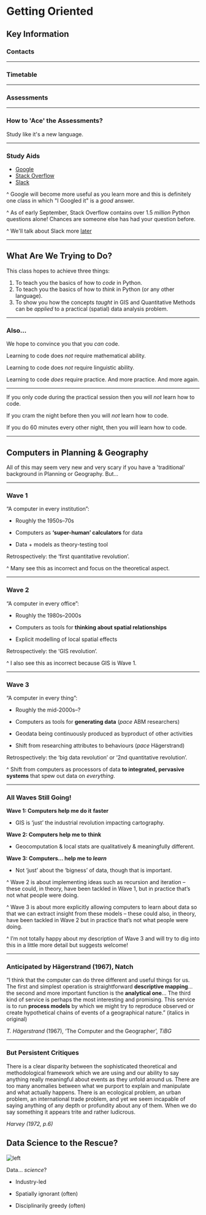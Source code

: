 # Getting Oriented

## Key Information

### Contacts

---

### Timetable

---

### Assessments

---

### How to 'Ace' the Assessments?

Study like it's a new language.

---

### Study Aids

- [Google](https://www.google.co.uk) 
- [Stack Overflow](https://stackoverflow.com/questions/tagged/python)
- [Slack](https://www.slack.com)

^ Google will become more useful as you learn more and this is definitely one class in which "I Googled it" is a *good* answer.

^ As of early September, Stack Overflow contains over 1.5 *million* Python questions alone! Chances are someone else has had your question before.

^ We'll talk about Slack more [later](./1,4-Tools_of_the_Trade.md)

---

## What Are We Trying to Do?

This class hopes to achieve three things:

1. To teach you the basics of how to *code* in Python.
2. To teach you the basics of how to *think* in Python (or any other language).
3. To show you how the concepts *taught* in GIS and Quantitative Methods can be *applied* to a practical (spatial) data analysis problem.

---

### Also...

We hope to convince you that you *can* code. 

Learning to code does *not* require mathematical ability.

Learning to code does *not* require linguistic ability.

Learning to code *does* require practice. And more practice. And more again.

---

If you only code during the practical session then you will *not* learn how to code. 

If you cram the night before then you will *not* learn how to code.

If you do 60 minutes every other night, then you *will* learn how to code.

---

## Computers in Planning & Geography

All of this may seem very new and very scary if you have a 'traditional' background in Planning or Geography. But... 

---

### Wave 1

“A computer in every institution”:

- Roughly the 1950s–70s

- Computers as **‘super-human’ calculators** for data

- Data + models as theory-testing tool

Retrospectively: the ‘first quantitative revolution’.

^ Many see this as incorrect and focus on the theoretical aspect.

---

### Wave 2

“A computer in every office”:

- Roughly the 1980s–2000s

- Computers as tools for **thinking about spatial relationships**

- Explicit modelling of local spatial effects

Retrospectively: the ‘GIS revolution’.

^ I also see this as incorrect because GIS is Wave 1.

---

### Wave 3

“A computer in every thing”:

- Roughly the mid-2000s–?

- Computers as tools for **generating data** (*pace* ABM researchers)

- Geodata being continuously produced as byproduct of other activities

- Shift from researching attributes to behaviours (*pace* Hägerstrand)

Retrospectively: the ‘big data revolution’ or 
 ‘2nd quantitative revolution’.

^ Shift from computers as processors of data **to integrated, pervasive systems** that spew out data on *everything*.

---

### All Waves Still Going!

**Wave 1: Computers help me do it** **faster**

- GIS is ‘just’ the industrial revolution impacting cartography.

**Wave 2: Computers help me to** **think**

- Geocomputation & local stats are qualitatively & meaningfully different.

**Wave 3: Computers… help me to *learn***

- Not ‘just’ about the ‘bigness’ of data, though that is important.

^ Wave 2 is about implementing ideas such as recursion and iteration – these could, in theory, have been tackled in Wave 1, but in practice that’s not what people were doing.

^ Wave 3 is about more explicitly allowing computers to learn about data so that we can extract insight from these models – these could also, in theory, have been tackled in Wave 2 but in practice that’s not what people were doing.

^ I’m not totally happy about my description of Wave 3 and will try to dig into this in a little more detail but suggests welcome!

---

### Anticipated by Hägerstrand (1967), Natch

“I think that the computer can do three different and useful things for us. The first and simplest operation is straightforward **descriptive mapping**… the second and more important function is the **analytical one**… The third kind of service is perhaps the most interesting and promising. This service is to run **process models** by which we might try to reproduce observed or create hypothetical chains of events of a geographical nature.” (italics in original)

*T.* *Hägerstrand* (1967), ‘The Computer and the Geographer’, *TiBG*

---

### But Persistent Critiques

There is a clear disparity between the sophisticated theoretical and methodological framework which we are using and our ability to say anything really meaningful about events as they unfold around us. There are too many anomalies between what we purport to explain and manipulate and what actually happens. There is an ecological problem, an urban problem, an international trade problem, and yet we seem incapable of saying anything of any depth or profundity about any of them. When we do say something it appears trite and rather ludicrous.

*Harvey (1972, p.6)*

## Data Science to the Rescue?

![left](/Users/jreades/Documents/git/i2p/lectures/img/Sexy_Job_of_21C.png)

Data… *science*?

- Industry-led

- Spatially ignorant (often)

- Disciplinarily greedy (often)